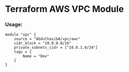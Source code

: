 # Terraform AWS VPC Module

### Usage:
```
module "vpc" {
    source = "AbdulhasibA/vpc/aws"
    cidr_block = "10.0.0.0/16"
    private_subnets_cidr = ["10.0.1.0/24"]
    tags = {
        Name = "Dev"
    }
}
```
